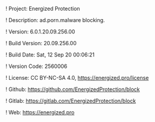 ! Project: Energized Protection

! Description: ad.porn.malware blocking.

! Version: 6.0.1.20.09.256.00

! Build Version: 20.09.256.00

! Build Date: Sat, 12 Sep 20 00:06:21

! Version Code: 2560006

! License: CC BY-NC-SA 4.0, https://energized.pro/license

! Github: https://github.com/EnergizedProtection/block

! Gitlab: https://gitlab.com/EnergizedProtection/block


! Web: https://energized.pro
